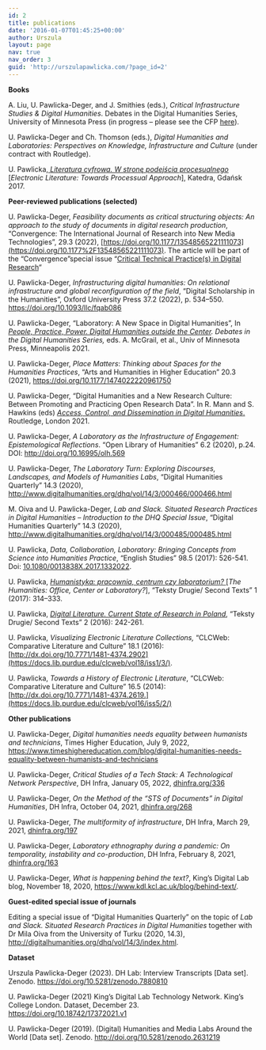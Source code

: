 ```yaml
---
id: 2
title: publications
date: '2016-01-07T01:45:25+00:00'
author: Urszula
layout: page
nav: true
nav_order: 3
guid: 'http://urszulapawlicka.com/?page_id=2'
---
```


**Books**

A. Liu, U. Pawlicka-Deger, and J. Smithies (eds.), *Critical Infrastructure Studies &amp; Digital Humanities*. Debates in the Digital Humanities Series, University of Minnesota Press (in progress – please see the CFP [here](https://dhdebates.gc.cuny.edu/page/cfp-critical-infrastructure-studies-digital-humanities)).

U. Pawlicka-Deger and Ch. Thomson (eds.), *Digital Humanities and Laboratories: Perspectives on Knowledge, Infrastructure and Culture* (under contract with Routledge).

U. Pawlicka,[ *Literatura cyfrowa. W stronę podejścia procesualnego* ](http://wnkatedra.pl/pl/p/Literatura-cyfrowa.-W-strone-podejscia-procesualnego-Urszula-Pawlicka/22522528)\[*Electronic Literature: Towards Processual Approach*\], Katedra, Gdańsk 2017.

**Peer-reviewed publications (selected)**

U. Pawlicka-Deger, *Feasibility documents as critical structuring objects: An approach to the study of documents in digital research production*, “Convergence: The International Journal of Research into New Media Technologies”, 29.3 (2022), [https://doi.org/10.1177/13548565221111073](https://doi.org/10.1177%2F13548565221111073). The article will be part of the “Convergence”special issue “[Critical Technical Practice(s) in Digital Research](https://journals.sagepub.com/pb-assets/Convergence_Special%20Issue_CTP%20in%20Digital%20Research.pdf)“

U. Pawlicka-Deger, *Infrastructuring digital humanities: On relational infrastructure and global reconfiguration of the field*, “Digital Scholarship in the Humanities”, Oxford University Press 37.2 (2022), p. 534–550. <https://doi.org/10.1093/llc/fqab086>

U. Pawlicka-Deger, “Laboratory: A New Space in Digital Humanities”, In *[People, Practice, Power. Digital Humanities outside the Center](https://www.upress.umn.edu/book-division/books/people-practice-power). Debates in the Digital Humanities Series,* eds. A. McGrail, et al., Univ of Minnesota Press, Minneapolis 2021.

U. Pawlicka-Deger, *Place Matters*: *Thinking about Spaces for the Humanities Practices*, “Arts and Humanities in Higher Education” 20.3 (2021), <https://doi.org/10.1177/1474022220961750>[ ](<https://doi.org/10.1177/1474022220961750 >)

U. Pawlicka-Deger, “Digital Humanities and a New Research Culture: Between Promoting and Practicing Open Research Data”. In R. Mann and S. Hawkins (eds) [*Access, Control, and Dissemination in Digital Humanities*. ](https://www.routledge.com/Access-and-Control-in-Digital-Humanities/Hawkins/p/book/9781032004396)Routledge, London 2021.

U. Pawlicka-Deger, *A Laboratory as the Infrastructure of Engagement: Epistemological Reflections*. “Open Library of Humanities” 6.2 (2020), p.24. DOI: <http://doi.org/10.16995/olh.569>

U. Pawlicka-Deger, *The Laboratory Turn: Exploring Discourses, Landscapes, and Models of Humanities Labs*, “Digital Humanities Quarterly” 14.3 (2020), <http://www.digitalhumanities.org/dhq/vol/14/3/000466/000466.html>

M. Oiva and U. Pawlicka-Deger, *Lab and Slack. Situated Research Practices in Digital Humanities – Introduction to the DHQ Special Issue*, “Digital Humanities Quarterly” 14.3 (2020), <http://www.digitalhumanities.org/dhq/vol/14/3/000485/000485.html>

U. Pawlicka, *Data, Collaboration, Laboratory: Bringing Concepts from Science into Humanities Practice*, “English Studies” 98.5 (2017): 526-541. Doi: [10.1080/0013838X.2017.1332022](https://www.tandfonline.com/doi/abs/10.1080/0013838X.2017.1332022).

U. Pawlicka, [*Humanistyka: pracownia, centrum czy laboratorium?* ](http://rcin.org.pl/Content/64794/WA248_84076_P-I-2524_pawlicka-humanistyka_o.pdf)\[*The Humanities: Office, Center or Laboratory?*\], “Teksty Drugie/ Second Texts” 1 (2017): 314–333.

U. Pawlicka, [*Digital Literature. Current State of Research in Poland*](https://depot.ceon.pl/bitstream/handle/123456789/14306/16_Pawlicka_Digital.pdf?sequence=1&isAllowed=y), “Teksty Drugie/ Second Texts” 2 (2016): 242-261.

U. Pawlicka, *Visualizing Electronic Literature Collections,* “CLCWeb: Comparative Literature and Culture” 18.1 (2016): [http://dx.doi.org/10.7771/1481-4374.2902](https://docs.lib.purdue.edu/clcweb/vol18/iss1/3/).

U. Pawlicka, *Towards a History of Electronic Literature*, “CLCWeb: Comparative Literature and Culture” 16.5 (2014): [http://dx.doi.org/10.7771/1481-4374.2619.](https://docs.lib.purdue.edu/clcweb/vol16/iss5/2/)

**Other publications**

U. Pawlicka-Deger, *Digital humanities needs equality between humanists and technicians*, Times Higher Education, July 9, 2022, <https://www.timeshighereducation.com/blog/digital-humanities-needs-equality-between-humanists-and-technicians>

U. Pawlicka-Deger, *Critical Studies of a Tech Stack: A Technological Network Perspective*, DH Infra, January 05, 2022, [dhinfra.org/336](https://dhinfra-org.github.io/336/critical-studies-of-a-tech-stack-a-technological-network-perspective/)

U. Pawlicka-Deger, *On the Method of the “STS of Documents” in Digital Humanities*, DH Infra, October 04, 2021, [dhinfra.org/268](https://dhinfra.org/268/on-the-method-of-the-sts-of-documents-in-digital-humanities/)

U. Pawlicka-Deger, *The multiformity of infrastructure*, DH Infra, March 29, 2021, [dhinfra.org/197](https://dhinfra.org/197/the-multiformity-of-infrastructure/)

U. Pawlicka-Deger, *Laboratory ethnography during a pandemic: On temporality, instability and co-production*, DH Infra, February 8, 2021, [dhinfra.org/163](https://dhinfra.org/163/laboratory-ethnography-during-a-pandemic-on-temporality-instability-and-co-production/)

U. Pawlicka-Deger, *What is happening behind the text?*, King’s Digital Lab blog, November 18, 2020, <https://www.kdl.kcl.ac.uk/blog/behind-text/>.

**Guest-edited special issue of journals**

Editing a special issue of “Digital Humanities Quarterly” on the topic of *Lab and Slack. Situated Research Practices in Digital Humanities* together with Dr Mila Oiva from the University of Turku (2020, 14.3), <http://digitalhumanities.org/dhq/vol/14/3/index.html>.

**Dataset**

Urszula Pawlicka-Deger (2023). DH Lab: Interview Transcripts \[Data set\]. Zenodo. <https://doi.org/10.5281/zenodo.7880810>

U. Pawlicka-Deger (2021) King’s Digital Lab Technology Network. King’s College London. Dataset, December 23. <https://doi.org/10.18742/17372021.v1>

U. Pawlicka-Deger (2019). (Digital) Humanities and Media Labs Around the World \[Data set\]. Zenodo. <http://doi.org/10.5281/zenodo.2631219>